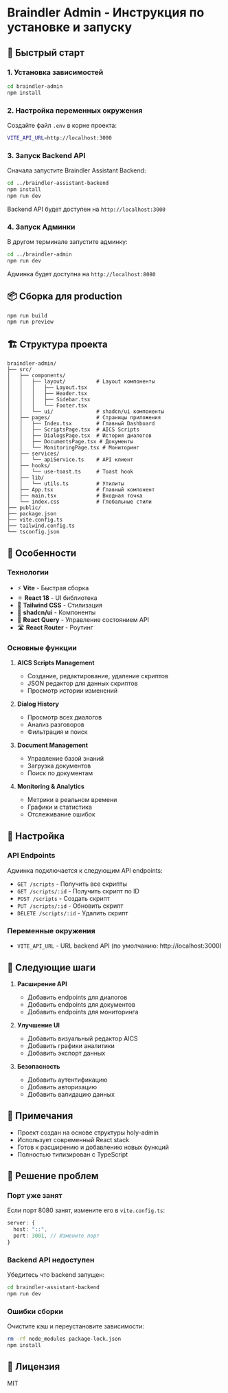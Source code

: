 # Braindler Admin - Инструкция по установке и запуску

## 🚀 Быстрый старт

### 1. Установка зависимостей

```bash
cd braindler-admin
npm install
```

### 2. Настройка переменных окружения

Создайте файл `.env` в корне проекта:

```bash
VITE_API_URL=http://localhost:3000
```

### 3. Запуск Backend API

Сначала запустите Braindler Assistant Backend:

```bash
cd ../braindler-assistant-backend
npm install
npm run dev
```

Backend API будет доступен на `http://localhost:3000`

### 4. Запуск Админки

В другом терминале запустите админку:

```bash
cd ../braindler-admin
npm run dev
```

Админка будет доступна на `http://localhost:8080`

## 📦 Сборка для production

```bash
npm run build
npm run preview
```

## 🏗️ Структура проекта

```
braindler-admin/
├── src/
│   ├── components/
│   │   ├── layout/          # Layout компоненты
│   │   │   ├── Layout.tsx
│   │   │   ├── Header.tsx
│   │   │   ├── Sidebar.tsx
│   │   │   └── Footer.tsx
│   │   └── ui/              # shadcn/ui компоненты
│   ├── pages/               # Страницы приложения
│   │   ├── Index.tsx        # Главный Dashboard
│   │   ├── ScriptsPage.tsx  # AICS Scripts
│   │   ├── DialogsPage.tsx  # История диалогов
│   │   ├── DocumentsPage.tsx # Документы
│   │   └── MonitoringPage.tsx # Мониторинг
│   ├── services/
│   │   └── apiService.ts    # API клиент
│   ├── hooks/
│   │   └── use-toast.ts     # Toast hook
│   ├── lib/
│   │   └── utils.ts         # Утилиты
│   ├── App.tsx              # Главный компонент
│   ├── main.tsx             # Входная точка
│   └── index.css            # Глобальные стили
├── public/
├── package.json
├── vite.config.ts
├── tailwind.config.ts
└── tsconfig.json
```

## 🎨 Особенности

### Технологии

- ⚡ **Vite** - Быстрая сборка
- ⚛️ **React 18** - UI библиотека
- 🎨 **Tailwind CSS** - Стилизация
- 🧩 **shadcn/ui** - Компоненты
- 🔄 **React Query** - Управление состоянием API
- 🛣️ **React Router** - Роутинг

### Основные функции

1. **AICS Scripts Management**
   - Создание, редактирование, удаление скриптов
   - JSON редактор для данных скриптов
   - Просмотр истории изменений

2. **Dialog History**
   - Просмотр всех диалогов
   - Анализ разговоров
   - Фильтрация и поиск

3. **Document Management**
   - Управление базой знаний
   - Загрузка документов
   - Поиск по документам

4. **Monitoring & Analytics**
   - Метрики в реальном времени
   - Графики и статистика
   - Отслеживание ошибок

## 🔧 Настройка

### API Endpoints

Админка подключается к следующим API endpoints:

- `GET /scripts` - Получить все скрипты
- `GET /scripts/:id` - Получить скрипт по ID
- `POST /scripts` - Создать скрипт
- `PUT /scripts/:id` - Обновить скрипт
- `DELETE /scripts/:id` - Удалить скрипт

### Переменные окружения

- `VITE_API_URL` - URL backend API (по умолчанию: http://localhost:3000)

## 🎯 Следующие шаги

1. **Расширение API**
   - Добавить endpoints для диалогов
   - Добавить endpoints для документов
   - Добавить endpoints для мониторинга

2. **Улучшение UI**
   - Добавить визуальный редактор AICS
   - Добавить графики аналитики
   - Добавить экспорт данных

3. **Безопасность**
   - Добавить аутентификацию
   - Добавить авторизацию
   - Добавить валидацию данных

## 📝 Примечания

- Проект создан на основе структуры holy-admin
- Использует современный React stack
- Готов к расширению и добавлению новых функций
- Полностью типизирован с TypeScript

## 🐛 Решение проблем

### Порт уже занят

Если порт 8080 занят, измените его в `vite.config.ts`:

```typescript
server: {
  host: "::",
  port: 3001, // Измените порт
}
```

### Backend API недоступен

Убедитесь что backend запущен:

```bash
cd braindler-assistant-backend
npm run dev
```

### Ошибки сборки

Очистите кэш и переустановите зависимости:

```bash
rm -rf node_modules package-lock.json
npm install
```

## 📄 Лицензия

MIT


